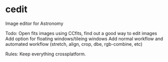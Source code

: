 # cedit
Image editor for Astronomy

Todo:
Open fits images using CCfits, find out a good way to edit images
Add option for floating windows/tileing windows
Add normal workflow and automated workflow
(stretch, align, crop, dbe, rgb-combine, etc)

Rules:
Keep everything crossplatform.
